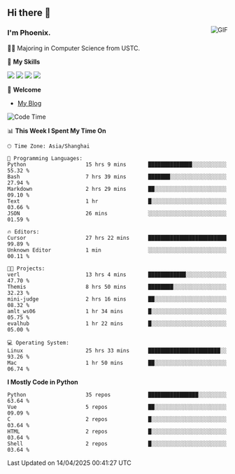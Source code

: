 ## Hi there 👋
<img align="right" alt="GIF" src="https://raw.githubusercontent.com/JoeyBling/JoeyBling/master/pic/pusheencode.gif" />

### I'm Phoenix.

👨‍🎓 Majoring in Computer Science from USTC.

🌟 **My Skills**

![](https://img.shields.io/badge/-Python-3e74a2?style=flat-square&logo=Python&logoColor=fff)
![](https://img.shields.io/badge/-C++-9f62a5?style=flat&logo=cplusplus&logoColor=white)
![](https://img.shields.io/badge/-Linux-185886?style=flat-square&logo=Linux&logoColor=fff)
![](https://img.shields.io/badge/-Rust-ff4136?style=flat-square&logo=Rust&logoColor=fff)

💬 **Welcome**

- [My Blog](https://ysy-phoenix.github.io/)

<!--START_SECTION:waka-->
![Code Time](http://img.shields.io/badge/Code%20Time-1%2C398%20hrs%2059%20mins-blue)

📊 **This Week I Spent My Time On** 

```text
🕑︎ Time Zone: Asia/Shanghai

💬 Programming Languages: 
Python                   15 hrs 9 mins       ██████████████░░░░░░░░░░░   55.32 % 
Bash                     7 hrs 39 mins       ███████░░░░░░░░░░░░░░░░░░   27.94 % 
Markdown                 2 hrs 29 mins       ██░░░░░░░░░░░░░░░░░░░░░░░   09.10 % 
Text                     1 hr                █░░░░░░░░░░░░░░░░░░░░░░░░   03.66 % 
JSON                     26 mins             ░░░░░░░░░░░░░░░░░░░░░░░░░   01.59 % 

🔥 Editors: 
Cursor                   27 hrs 22 mins      █████████████████████████   99.89 % 
Unknown Editor           1 min               ░░░░░░░░░░░░░░░░░░░░░░░░░   00.11 % 

🐱‍💻 Projects: 
verl                     13 hrs 4 mins       ████████████░░░░░░░░░░░░░   47.70 % 
Themis                   8 hrs 50 mins       ████████░░░░░░░░░░░░░░░░░   32.23 % 
mini-judge               2 hrs 16 mins       ██░░░░░░░░░░░░░░░░░░░░░░░   08.32 % 
amlt_ws06                1 hr 34 mins        █░░░░░░░░░░░░░░░░░░░░░░░░   05.75 % 
evalhub                  1 hr 22 mins        █░░░░░░░░░░░░░░░░░░░░░░░░   05.00 % 

💻 Operating System: 
Linux                    25 hrs 33 mins      ███████████████████████░░   93.26 % 
Mac                      1 hr 50 mins        ██░░░░░░░░░░░░░░░░░░░░░░░   06.74 % 
```

**I Mostly Code in Python** 

```text
Python                   35 repos            ████████████████░░░░░░░░░   63.64 % 
Vue                      5 repos             ██░░░░░░░░░░░░░░░░░░░░░░░   09.09 % 
C                        2 repos             █░░░░░░░░░░░░░░░░░░░░░░░░   03.64 % 
HTML                     2 repos             █░░░░░░░░░░░░░░░░░░░░░░░░   03.64 % 
Shell                    2 repos             █░░░░░░░░░░░░░░░░░░░░░░░░   03.64 % 
```




 Last Updated on 14/04/2025 00:41:27 UTC
<!--END_SECTION:waka-->

<!--
**ysy-phoenix/ysy-phoenix** is a ✨ _special_ ✨ repository because its `README.md` (this file) appears on your GitHub profile.

Here are some ideas to get you started:

- 🔭 I’m currently working on ...
- 🌱 I’m currently learning ...
- 👯 I’m looking to collaborate on ...
- 🤔 I’m looking for help with ...
- 💬 Ask me about ...
- 📫 How to reach me: ...
- 😄 Pronouns: ...
- ⚡ Fun fact: ...
-->

